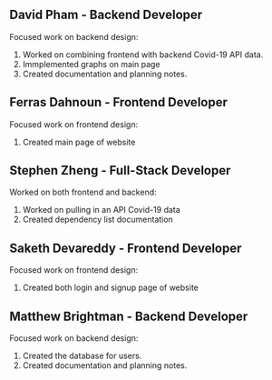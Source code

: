 ## David Pham - Backend Developer
Focused work on backend design:
  1. Worked on combining frontend with backend Covid-19 API data.
  2. Immplemented graphs on main page
  3. Created documentation and planning notes.


## Ferras Dahnoun - Frontend Developer
Focused work on frontend design:
  1. Created main page of website


## Stephen Zheng - Full-Stack Developer
Worked on both frontend and backend:
  1. Worked on pulling in an API Covid-19 data
  2. Created dependency list documentation


## Saketh Devareddy - Frontend Developer
Focused work on frontend design:
  1. Created both login and signup page of website


## Matthew Brightman - Backend Developer
Focused work on backend design:
  1. Created the database for users.
  2. Created documentation and planning notes.
